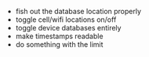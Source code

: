 - fish out the database location properly
- toggle cell/wifi locations on/off
- toggle device databases entirely
- make timestamps readable
- do something with the limit
